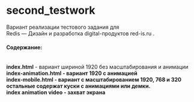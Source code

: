 # second_testwork<br>
Вариант реализации тестового задания для <br>
Redis — Дизайн и разработка digital-продуктов red-is.ru .<br>

<h4>Содержание:</h4><br>
<b>index.html</b> - вариант шириной 1920 без масштабирования и анимации<br>
<b>index-animation.html<b> - вариант 1920 с анимацией<br>
<b>index-mobile.html<b> - вариант с масштабированием 1920, 768 и 320<br>
остальные содержат куски с анимациями или демки.<br>
<b>index animation video<b> - захват экрана
